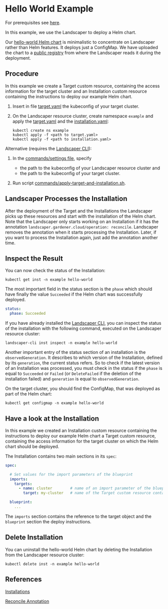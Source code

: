 # Hello World Example

For prerequisites see [here](../../README.md#prerequisites-and-basic-definitions).

In this example, we use the Landscaper to deploy a Helm chart.

Our [hello-world Helm chart](chart/hello-world) is minimalistic to concentrate on Landscaper rather than Helm features. 
It deploys just a ConfigMap. We have uploaded the chart to a 
[public registry](https://eu.gcr.io/gardener-project/landscaper/examples/charts/hello-world:1.0.0) from where the Landscaper 
reads it during the deployment.

## Procedure

In this example we create a Target custom resource, containing the access information for the target cluster and an
Installation custom resource containing the instructions to deploy our example Helm chart. 

1. Insert in file [target.yaml](installation/target.yaml) the kubeconfig of your target cluster.

2. On the Landscaper resource cluster, create namespace `example` and apply 
   the [target.yaml](installation/target.yaml) and the [installation.yaml](installation/installation.yaml):
   
   ```shell
   kubectl create ns example
   kubectl apply -f <path to target.yaml>
   kubectl apply -f <path to installation.yaml>
   ```

Alternative (requires the [Landscaper CLI](https://github.com/gardener/landscapercli)):

1. In the [commands/settings file](./commands/settings), specify 
   - the path to the kubeconfig of your Landscaper resource cluster and
   - the path to the kubeconfig of your target cluster.

2. Run script [commands/apply-target-and-installation.sh](./commands/apply-target-and-installation.sh).

## Landscaper Processes the Installation

After the deployment of the Target and the Installations the Landscaper picks up these resources and start with
the installation of the Helm chart. Note that the Landscaper only starts working on an Installation if it has the 
annotation `landscaper.gardener.cloud/operation: reconcile`. Landscaper removes the annotation when it starts processing
the Installation. Later, if you want to process the Installation again, just add the annotation another time.


## Inspect the Result

You can now check the status of the Installation:

```shell
kubectl get inst -n example hello-world
```

The most important field in the status section is the `phase` which should have finally the value `Succeeded` if the
Helm chart was successfully deployed.

```yaml
status:
  phase: Succeeded
```

If you have already installed the [Landscaper CLI](https://github.com/gardener/landscapercli), 
you can inspect the status of the installation with the following command, executed on the Landscaper resource cluster:

```shell
landscaper-cli inst inspect -n example hello-world
```

Another important entry of the status section of an installation is the `observedGeneration`. It describes to which 
version of the Installation, defined by its `generation`, the current status refers. So to check if the latest
version of an Installation was processed, you must check in the status if the `phase` is equal to `Succeeded` or `Failed`
(or `DeleteFailed` if the deletion of the installation failed) and `generation` is equal to `observedGeneration`.

On the target cluster, you should find the ConfigMap, that was deployed as part of the Helm chart:

```shell
kubectl get configmap -n example hello-world
```

## Have a look at the Installation

In this example we created an Installation custom resource containing the instructions to deploy our example Helm chart
a Target custom resource, containing the access information for the target cluster on which the Helm chart should be 
deployed. 

The Installation contains two main sections in its `spec`:

```yaml
spec:

  # Set values for the import parameters of the blueprint
  imports:
    targets:
      - name: cluster        # name of an import parameter of the blueprint
        target: my-cluster   # name of the Target custom resource containing the kubeconfig of the target cluster

  blueprint:
    ...
```

The `imports` section contains the reference to the target object and the `blueprint` section the deploy instructions.


## Delete Installation

You can uninstall the hello-world Helm chart by deleting the Installation from the Landscaper resource cluster:

```shell
kubectl delete inst -n example hello-world
```


## References

[Installations](../../usage/Installations.md)

[Reconcile Annotation](../../usage/Annotations.md#reconcile-annotation)

